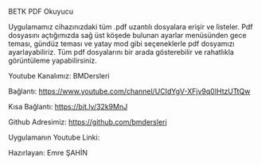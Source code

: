 BETK PDF Okuyucu

Uygulamamız cihazınızdaki tüm .pdf uzantılı dosyalara erişir ve listeler. 
Pdf dosyasını açtığımızda sağ üst köşede bulunan ayarlar menüsünden gece teması, gündüz teması ve yatay mod gibi seçeneklerle pdf dosyamızı ayarlayabiliriz.
Tüm pdf dosyalarını bir arada gösterebilir ve rahatlıkla görüntüleme yapabilirsiniz.


Youtube Kanalımız: BMDersleri

Bağlantı: https://www.youtube.com/channel/UCIdYgV-XFjv9q0IHtzUTtQw

Kısa Bağlantı: https://bit.ly/32k9MnJ

Github Adresimiz: https://github.com/bmdersleri

Uygulamanın Youtube Linki: 

Hazırlayan: Emre ŞAHİN



